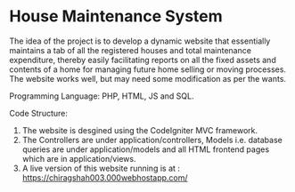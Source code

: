 # House Maintenance System

The idea of the project is to develop a dynamic website that essentially maintains a tab of all the registered houses
and total maintenance expenditure, thereby easily facilitating reports on all the fixed assets and contents of a home
for managing future home selling or moving processes.
The website works well, but may need some modification as per the wants. 

Programming Language: PHP, HTML, JS and SQL.

Code Structure:

1. The website is desgined using the CodeIgniter MVC framework.
2. The Controllers are under application/controllers, Models i.e. database queries are under application/models and all HTML frontend pages which are in application/views.
3. A live version of this website running is at : https://chiragshah003.000webhostapp.com/
